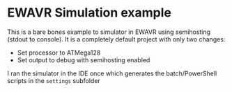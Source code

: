 # EWAVR Simulation example

This is a bare bones example to simulator in EWAVR using semihosting (stdout to console). It is a completely default project with only two changes:

- Set processor to ATMega128
- Set output to debug with semihosting enabled

I ran the simulator in the IDE once which generates the batch/PowerShell scripts in the `settings` subfolder